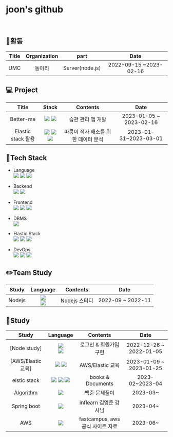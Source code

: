 joon's github
=============
&nbsp;
&nbsp;

:scroll:활동
----
|Title|Organization|part|Date|
|:------:|:-----:|:-----:|:-----:|
|UMC|동아리|Server(node.js)|2022-09-15 ~2023-02-16|


💻 Project
--------
|Title|Stack|Contents|Date|
|:------:|:-----:|:-----:|:-----:|
|Better-me|<img src="https://img.shields.io/badge/node.js-339933?style=flat&logo=Node.js&logoColor=white"> <img src="https://img.shields.io/badge/express-000000?style=flat&logo=express&logoColor=white">|습관 관리 앱 개발|2023-01-05 ~ 2023-02-16|
|Elastic stack 활용|<img src="https://img.shields.io/badge/elasticsearch-005571?style=flat&logo=elasticsearch&logoColor=#005571"> <img src="https://img.shields.io/badge/kibana-005571?style=flat&logo=kibana&logoColor=#005571"> <img src="https://img.shields.io/badge/logstash-005571?style=flat&logo=logstash&logoColor=#005571">|따릉이 적자 해소를 위한 데이터 분석|2023-01-31~2023-03-01|





:hammer:Tech Stack
-----
* Language<br/>
<img src="https://img.shields.io/badge/python-3776AB?style=flat&logo=python&logoColor=white"> <img src="https://img.shields.io/badge/java-007396?style=flat&logo=java&logoColor=white"> <img src="https://img.shields.io/badge/C-A8B9CC?style=flat&logo=C%2B%2B&logoColor=white"/><br/>

* Backend<br/>
<img src="https://img.shields.io/badge/node.js-339933?style=flat&logo=Node.js&logoColor=white">  <img src="https://img.shields.io/badge/express-000000?style=flat&logo=express&logoColor=white"><br/>  

* Frontend<br/>
<img src="https://img.shields.io/badge/html5-E34F26?style=flat&logo=html5&logoColor=white"> <img src="https://img.shields.io/badge/css-1572B6?style=flat&logo=css3&logoColor=white"> <img src="https://img.shields.io/badge/javascript-F7DF1E?style=flat&logo=javascript&logoColor=black"><br/>

* DBMS<br/>
    <img src="https://img.shields.io/badge/mysql-4479A1?style=flat&logo=mysql&logoColor=white">

* Elastic Stack<br/>
<img src="https://img.shields.io/badge/elasticsearch-005571?style=flat&logo=elasticsearch&logoColor=#005571"> <img src="https://img.shields.io/badge/kibana-005571?style=flat&logo=kibana&logoColor=#005571"> <img src="https://img.shields.io/badge/logstash-005571?style=flat&logo=logstash&logoColor=#005571">
* DevOps<br/>
<img src="https://img.shields.io/badge/git-F05032?style=flat&logo=git&logoColor=white"> <img src="https://img.shields.io/badge/github-181717?style=flat&logo=github&logoColor=white"> <img src="https://img.shields.io/badge/aws-232F3E?style=flat&logo=amazonaws&logoColor=white">

:pencil2:Team Study
-----------------
|Study|Language|Contents|Date|
|:------:|:-----:|:-----:|:-----:|
|Nodejs|<img src="https://img.shields.io/badge/node.js-339933?style=flat&logo=Node.js&logoColor=white"><br><img src="https://img.shields.io/badge/express-000000?style=flat&logo=express&logoColor=white">|Nodejs 스터디|2022-09 ~ 2022-11|

:green_book:Study
----------------
|Study|Language|Contents|Date|
|:------:|:-----:|:-----:|:-----:|
|[Node study]|<img src="https://img.shields.io/badge/node.js-339933?style=flat&logo=Node.js&logoColor=white"></br><img src="https://img.shields.io/badge/express-000000?style=flat&logo=express&logoColor=white">|로그인 & 회원가입 구현|2022-12-26 ~ 2022-01-05|
|[AWS/Elastic 교육]|<img src="https://img.shields.io/badge/Elastic Stack-232F3E?style=flat&logo=Elastic Stack&logoColor=white"> <img src="https://img.shields.io/badge/aws-232F3E?style=flat&logo=amazonaws&logoColor=white">|AWS/Elastic 교육|2023-01-09 ~ 2023-01-25|
|elstic stack|<img src="https://img.shields.io/badge/elasticsearch-005571?style=flat&logo=elasticsearch&logoColor=#005571"> <img src="https://img.shields.io/badge/kibana-005571?style=flat&logo=kibana&logoColor=#005571"> <img src="https://img.shields.io/badge/logstash-005571?style=flat&logo=logstash&logoColor=#005571">|books & Documents|2023-02~2023-04|
|[Algorithm](https://github.com/hyoungj00n/Baekjoon)|<img src="https://img.shields.io/badge/python-3776AB?style=flat&logo=python&logoColor=white">|백준 문제풀이|2023-03~|
|Spring boot|<img src="https://img.shields.io/badge/Spring-6DB33F?style=for-the-badge&logo=Spring&logoColor=white">|inflearn 김영준 강사님|2023-04~|
|AWS|<img src="https://img.shields.io/badge/AWS-232F3E?style=for-the-badge&logo=AWS&logoColor=white">|fastcampus, aws 공식 사이트 자료|2023-06~
